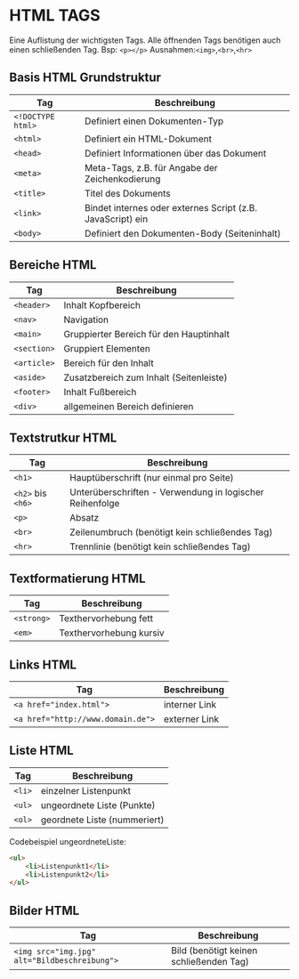 # HTML TAGS

Eine Auflistung der wichtigsten Tags. Alle öffnenden Tags benötigen auch einen schließenden Tag. Bsp: `<p></p>`
Ausnahmen:`<img>`,`<br>`,`<hr>` 

## Basis HTML Grundstruktur

| Tag  | Beschreibung |
| ------------- | ------------- |
| `<!DOCTYPE html>`  | Definiert einen Dokumenten-Typ  |
| `<html>`  | Definiert ein HTML-Dokument  |
| `<head>`  | Definiert Informationen über das Dokument  |
| `<meta>`  | Meta-Tags, z.B. für Angabe der Zeichenkodierung  |
| `<title>`  | Titel des Dokuments  |
| `<link>`  | Bindet internes oder externes Script (z.B. JavaScript) ein |
| `<body>`  | Definiert den Dokumenten-Body (Seiteninhalt) |

## Bereiche HTML

| Tag  | Beschreibung |
| ------------- | ------------- |
| `<header>`  | Inhalt Kopfbereich  |
| `<nav>`  | Navigation  |
| `<main>`  | Gruppierter Bereich für den Hauptinhalt |
| `<section>`  | Gruppiert Elementen |
| `<article>`  | Bereich für den Inhalt |
| `<aside>`  | Zusatzbereich zum Inhalt (Seitenleiste) |
| `<footer>`  | Inhalt Fußbereich |
| `<div>`  | allgemeinen Bereich definieren |

## Textstrutkur HTML

| Tag  | Beschreibung |
| ------------- | ------------- |
| `<h1>`  | Hauptüberschrift (nur einmal pro Seite)  |
| `<h2>` bis `<h6>` | Unterüberschriften - Verwendung in logischer Reihenfolge  |
| `<p>`  | Absatz  |
| `<br>`  | Zeilenumbruch (benötigt kein schließendes Tag)  |
| `<hr>`  | Trennlinie (benötigt kein schließendes Tag)  |

## Textformatierung HTML

| Tag  | Beschreibung |
| ------------- | ------------- |
| `<strong>`  | Texthervorhebung fett  |
| `<em>`  | Texthervorhebung kursiv  |

## Links HTML

| Tag  | Beschreibung |
| ------------- | ------------- |
| `<a href="index.html">`  | interner Link  |
| `<a href="http://www.domain.de">`  | externer Link  |

## Liste HTML

| Tag  | Beschreibung |
| ------------- | ------------- |
| `<li>`  | einzelner Listenpunkt  |
| `<ul>`  | ungeordnete Liste (Punkte)  |
| `<ol>`  | geordnete Liste (nummeriert)  |

Codebeispiel ungeordneteListe:
```html
<ul>
	<li>Listenpunkt1</li>
	<li>Listenpunkt2</li>
</ul>
```

## Bilder HTML

| Tag  | Beschreibung |
| ------------- | ------------- |
| `<img src="img.jpg" alt="Bildbeschreibung">`  | Bild (benötigt keinen schließenden Tag)  |
